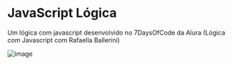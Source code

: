 # JavaScript Lógica
Um lógica com javascript desenvolvido no 7DaysOfCode da Alura (Lógica com Javascript com Rafaella Ballerini)

![image](https://github.com/user-attachments/assets/101d3c77-7523-45ca-9865-c2f3032eb1b0)
